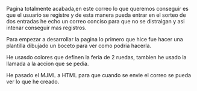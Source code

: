 Pagina totalmente acabada,en este correo lo que queremos conseguir es que el usuario se registre y de esta manera pueda entrar en el sorteo de dos entradas he echo un correo conciso para que no se distraigan y asi intenar conseguir mas registros. 

Para empezar a desarrollar la pagina lo primero que hice fue hacer una plantilla dibujado un boceto para ver como podria hacerla.

He usasdo colores que definen la feria de 2 ruedas, tambien he usado la llamada a la accion que se pedia.

He pasado el MJML a HTML para que cuando se envie el correo se pueda ver lo que he creado.